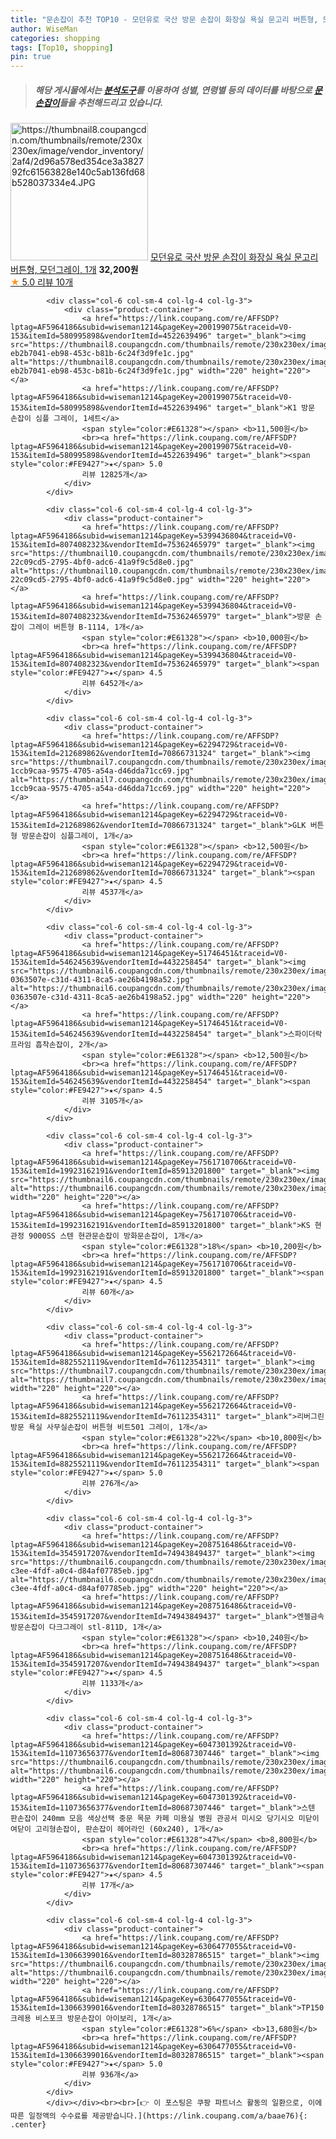 ```yaml
---
title: "문손잡이 추천 TOP10 - 모던유로 국산 방문 손잡이 화장실 욕실 문고리 버튼형, 모던그레이, 1개"
author: WiseMan
categories: shopping
tags: [Top10, shopping]
pin: true
---
```


> ##### 해당 게시물에서는 [**분석도구**](https://itemscout.io/)를 이용하여 **성별**, **연령별** 등의 데이터를 바탕으로 [**문손잡이**](https://link.coupang.com/a/baae76)들을 추천해드리고 있습니다.
<div class="container"><div class="row">
            <div class="col-6 col-sm-4 col-lg-4 col-lg-3">
                <div class="product-container">
                    <a href="https://link.coupang.com/re/AFFSDP?lptag=AF5964186&subid=wiseman1214&pageKey=7497745298&traceid=V0-153&itemId=19620246868&vendorItemId=86726964699" target="_blank"><img src="https://thumbnail8.coupangcdn.com/thumbnails/remote/230x230ex/image/vendor_inventory/2af4/2d96a578ed354ce3a382792fc61563828e140c5ab136fd68b528037334e4.JPG" alt="https://thumbnail8.coupangcdn.com/thumbnails/remote/230x230ex/image/vendor_inventory/2af4/2d96a578ed354ce3a382792fc61563828e140c5ab136fd68b528037334e4.JPG" width="220" height="220"></a>
                    <a href="https://link.coupang.com/re/AFFSDP?lptag=AF5964186&subid=wiseman1214&pageKey=7497745298&traceid=V0-153&itemId=19620246868&vendorItemId=86726964699" target="_blank">모던유로 국산 방문 손잡이 화장실 욕실 문고리 버튼형, 모던그레이, 1개</a>
                    <span style="color:#E61328"></span> <b>32,200원</b>
                    <br><a href="https://link.coupang.com/re/AFFSDP?lptag=AF5964186&subid=wiseman1214&pageKey=7497745298&traceid=V0-153&itemId=19620246868&vendorItemId=86726964699" target="_blank"><span style="color:#FE9427">★</span> 5.0
                    리뷰 10개</a>
                </div>
            </div>
            
            <div class="col-6 col-sm-4 col-lg-4 col-lg-3">
                <div class="product-container">
                    <a href="https://link.coupang.com/re/AFFSDP?lptag=AF5964186&subid=wiseman1214&pageKey=200199075&traceid=V0-153&itemId=580995898&vendorItemId=4522639496" target="_blank"><img src="https://thumbnail8.coupangcdn.com/thumbnails/remote/230x230ex/image/retail/images/4274032256525022-eb2b7041-eb98-453c-b81b-6c24f3d9fe1c.jpg" alt="https://thumbnail8.coupangcdn.com/thumbnails/remote/230x230ex/image/retail/images/4274032256525022-eb2b7041-eb98-453c-b81b-6c24f3d9fe1c.jpg" width="220" height="220"></a>
                    <a href="https://link.coupang.com/re/AFFSDP?lptag=AF5964186&subid=wiseman1214&pageKey=200199075&traceid=V0-153&itemId=580995898&vendorItemId=4522639496" target="_blank">K1 방문 손잡이 심플 그레이, 1세트</a>
                    <span style="color:#E61328"></span> <b>11,500원</b>
                    <br><a href="https://link.coupang.com/re/AFFSDP?lptag=AF5964186&subid=wiseman1214&pageKey=200199075&traceid=V0-153&itemId=580995898&vendorItemId=4522639496" target="_blank"><span style="color:#FE9427">★</span> 5.0
                    리뷰 12825개</a>
                </div>
            </div>
            
            <div class="col-6 col-sm-4 col-lg-4 col-lg-3">
                <div class="product-container">
                    <a href="https://link.coupang.com/re/AFFSDP?lptag=AF5964186&subid=wiseman1214&pageKey=5399436804&traceid=V0-153&itemId=8074082323&vendorItemId=75362465979" target="_blank"><img src="https://thumbnail10.coupangcdn.com/thumbnails/remote/230x230ex/image/retail/images/2517946022043387-22c09cd5-2795-4bf0-adc6-41a9f9c5d8e0.jpg" alt="https://thumbnail10.coupangcdn.com/thumbnails/remote/230x230ex/image/retail/images/2517946022043387-22c09cd5-2795-4bf0-adc6-41a9f9c5d8e0.jpg" width="220" height="220"></a>
                    <a href="https://link.coupang.com/re/AFFSDP?lptag=AF5964186&subid=wiseman1214&pageKey=5399436804&traceid=V0-153&itemId=8074082323&vendorItemId=75362465979" target="_blank">방문 손잡이 그레이 버튼형 B-1114, 1개</a>
                    <span style="color:#E61328"></span> <b>10,000원</b>
                    <br><a href="https://link.coupang.com/re/AFFSDP?lptag=AF5964186&subid=wiseman1214&pageKey=5399436804&traceid=V0-153&itemId=8074082323&vendorItemId=75362465979" target="_blank"><span style="color:#FE9427">★</span> 4.5
                    리뷰 6452개</a>
                </div>
            </div>
            
            <div class="col-6 col-sm-4 col-lg-4 col-lg-3">
                <div class="product-container">
                    <a href="https://link.coupang.com/re/AFFSDP?lptag=AF5964186&subid=wiseman1214&pageKey=62294729&traceid=V0-153&itemId=212689862&vendorItemId=70866731324" target="_blank"><img src="https://thumbnail7.coupangcdn.com/thumbnails/remote/230x230ex/image/retail/images/2603601629492814-1ccb9caa-9575-4705-a54a-d46dda71cc69.jpg" alt="https://thumbnail7.coupangcdn.com/thumbnails/remote/230x230ex/image/retail/images/2603601629492814-1ccb9caa-9575-4705-a54a-d46dda71cc69.jpg" width="220" height="220"></a>
                    <a href="https://link.coupang.com/re/AFFSDP?lptag=AF5964186&subid=wiseman1214&pageKey=62294729&traceid=V0-153&itemId=212689862&vendorItemId=70866731324" target="_blank">GLK 버튼형 방문손잡이 심플그레이, 1개</a>
                    <span style="color:#E61328"></span> <b>12,500원</b>
                    <br><a href="https://link.coupang.com/re/AFFSDP?lptag=AF5964186&subid=wiseman1214&pageKey=62294729&traceid=V0-153&itemId=212689862&vendorItemId=70866731324" target="_blank"><span style="color:#FE9427">★</span> 4.5
                    리뷰 4537개</a>
                </div>
            </div>
            
            <div class="col-6 col-sm-4 col-lg-4 col-lg-3">
                <div class="product-container">
                    <a href="https://link.coupang.com/re/AFFSDP?lptag=AF5964186&subid=wiseman1214&pageKey=51746451&traceid=V0-153&itemId=546245639&vendorItemId=4432258454" target="_blank"><img src="https://thumbnail6.coupangcdn.com/thumbnails/remote/230x230ex/image/retail/images/1669591701307394-0363507e-c31d-4311-8ca5-ae26b4198a52.jpg" alt="https://thumbnail6.coupangcdn.com/thumbnails/remote/230x230ex/image/retail/images/1669591701307394-0363507e-c31d-4311-8ca5-ae26b4198a52.jpg" width="220" height="220"></a>
                    <a href="https://link.coupang.com/re/AFFSDP?lptag=AF5964186&subid=wiseman1214&pageKey=51746451&traceid=V0-153&itemId=546245639&vendorItemId=4432258454" target="_blank">스파이더락 프라임 흡착손잡이, 2개</a>
                    <span style="color:#E61328"></span> <b>12,500원</b>
                    <br><a href="https://link.coupang.com/re/AFFSDP?lptag=AF5964186&subid=wiseman1214&pageKey=51746451&traceid=V0-153&itemId=546245639&vendorItemId=4432258454" target="_blank"><span style="color:#FE9427">★</span> 4.5
                    리뷰 3105개</a>
                </div>
            </div>
            
            <div class="col-6 col-sm-4 col-lg-4 col-lg-3">
                <div class="product-container">
                    <a href="https://link.coupang.com/re/AFFSDP?lptag=AF5964186&subid=wiseman1214&pageKey=7561710706&traceid=V0-153&itemId=19923162191&vendorItemId=85913201800" target="_blank"><img src="https://thumbnail6.coupangcdn.com/thumbnails/remote/230x230ex/image/vendor_inventory/dc3f/4472259e3bd4ededc8612e24d128fc5cde44c8ddc4a253950b3abed12954.png" alt="https://thumbnail6.coupangcdn.com/thumbnails/remote/230x230ex/image/vendor_inventory/dc3f/4472259e3bd4ededc8612e24d128fc5cde44c8ddc4a253950b3abed12954.png" width="220" height="220"></a>
                    <a href="https://link.coupang.com/re/AFFSDP?lptag=AF5964186&subid=wiseman1214&pageKey=7561710706&traceid=V0-153&itemId=19923162191&vendorItemId=85913201800" target="_blank">KS 현관정 9000SS 스텐 현관문손잡이 방화문손잡이, 1개</a>
                    <span style="color:#E61328">18%</span> <b>10,200원</b>
                    <br><a href="https://link.coupang.com/re/AFFSDP?lptag=AF5964186&subid=wiseman1214&pageKey=7561710706&traceid=V0-153&itemId=19923162191&vendorItemId=85913201800" target="_blank"><span style="color:#FE9427">★</span> 4.5
                    리뷰 60개</a>
                </div>
            </div>
            
            <div class="col-6 col-sm-4 col-lg-4 col-lg-3">
                <div class="product-container">
                    <a href="https://link.coupang.com/re/AFFSDP?lptag=AF5964186&subid=wiseman1214&pageKey=5562172664&traceid=V0-153&itemId=8825521119&vendorItemId=76112354311" target="_blank"><img src="https://thumbnail7.coupangcdn.com/thumbnails/remote/230x230ex/image/rs_quotation_api/bt8tqmgj/1f648b86b0934278a4cdcad4a5db0ba4.jpg" alt="https://thumbnail7.coupangcdn.com/thumbnails/remote/230x230ex/image/rs_quotation_api/bt8tqmgj/1f648b86b0934278a4cdcad4a5db0ba4.jpg" width="220" height="220"></a>
                    <a href="https://link.coupang.com/re/AFFSDP?lptag=AF5964186&subid=wiseman1214&pageKey=5562172664&traceid=V0-153&itemId=8825521119&vendorItemId=76112354311" target="_blank">리버그린 방문 욕실 사무실손잡이 버튼형 비트501 그레이, 1개</a>
                    <span style="color:#E61328">22%</span> <b>10,800원</b>
                    <br><a href="https://link.coupang.com/re/AFFSDP?lptag=AF5964186&subid=wiseman1214&pageKey=5562172664&traceid=V0-153&itemId=8825521119&vendorItemId=76112354311" target="_blank"><span style="color:#FE9427">★</span> 5.0
                    리뷰 276개</a>
                </div>
            </div>
            
            <div class="col-6 col-sm-4 col-lg-4 col-lg-3">
                <div class="product-container">
                    <a href="https://link.coupang.com/re/AFFSDP?lptag=AF5964186&subid=wiseman1214&pageKey=2087516486&traceid=V0-153&itemId=3545917207&vendorItemId=74943849437" target="_blank"><img src="https://thumbnail6.coupangcdn.com/thumbnails/remote/230x230ex/image/retail/images/2021/04/06/12/9/d82e5cac-c3ee-4fdf-a0c4-d84af07785eb.jpg" alt="https://thumbnail6.coupangcdn.com/thumbnails/remote/230x230ex/image/retail/images/2021/04/06/12/9/d82e5cac-c3ee-4fdf-a0c4-d84af07785eb.jpg" width="220" height="220"></a>
                    <a href="https://link.coupang.com/re/AFFSDP?lptag=AF5964186&subid=wiseman1214&pageKey=2087516486&traceid=V0-153&itemId=3545917207&vendorItemId=74943849437" target="_blank">엔젤금속 방문손잡이 다크그레이 stl-811D, 1개</a>
                    <span style="color:#E61328"></span> <b>10,240원</b>
                    <br><a href="https://link.coupang.com/re/AFFSDP?lptag=AF5964186&subid=wiseman1214&pageKey=2087516486&traceid=V0-153&itemId=3545917207&vendorItemId=74943849437" target="_blank"><span style="color:#FE9427">★</span> 4.5
                    리뷰 1133개</a>
                </div>
            </div>
            
            <div class="col-6 col-sm-4 col-lg-4 col-lg-3">
                <div class="product-container">
                    <a href="https://link.coupang.com/re/AFFSDP?lptag=AF5964186&subid=wiseman1214&pageKey=6047301392&traceid=V0-153&itemId=11073656377&vendorItemId=80687307446" target="_blank"><img src="https://thumbnail6.coupangcdn.com/thumbnails/remote/230x230ex/image/vendor_inventory/b2a5/68b4b7d5a8e57f0dcec339d4468d32033673aacad2708ea2fb71b701d0d2.jpg" alt="https://thumbnail6.coupangcdn.com/thumbnails/remote/230x230ex/image/vendor_inventory/b2a5/68b4b7d5a8e57f0dcec339d4468d32033673aacad2708ea2fb71b701d0d2.jpg" width="220" height="220"></a>
                    <a href="https://link.coupang.com/re/AFFSDP?lptag=AF5964186&subid=wiseman1214&pageKey=6047301392&traceid=V0-153&itemId=11073656377&vendorItemId=80687307446" target="_blank">스텐 판손잡이 240mm 모음 색상선택 중문 목문 카페 미용실 병원 관공서 미시오 당기시오 미닫이 여닫이 고리형손잡이, 판손잡이 헤어라인 (60x240), 1개</a>
                    <span style="color:#E61328">47%</span> <b>8,800원</b>
                    <br><a href="https://link.coupang.com/re/AFFSDP?lptag=AF5964186&subid=wiseman1214&pageKey=6047301392&traceid=V0-153&itemId=11073656377&vendorItemId=80687307446" target="_blank"><span style="color:#FE9427">★</span> 4.5
                    리뷰 17개</a>
                </div>
            </div>
            
            <div class="col-6 col-sm-4 col-lg-4 col-lg-3">
                <div class="product-container">
                    <a href="https://link.coupang.com/re/AFFSDP?lptag=AF5964186&subid=wiseman1214&pageKey=6306477055&traceid=V0-153&itemId=13066399016&vendorItemId=80328786515" target="_blank"><img src="https://thumbnail6.coupangcdn.com/thumbnails/remote/230x230ex/image/vendor_inventory/fe38/c100cdc8da95c33759b70419ffef6e210cc085309b197840a72e79cb00b4.png" alt="https://thumbnail6.coupangcdn.com/thumbnails/remote/230x230ex/image/vendor_inventory/fe38/c100cdc8da95c33759b70419ffef6e210cc085309b197840a72e79cb00b4.png" width="220" height="220"></a>
                    <a href="https://link.coupang.com/re/AFFSDP?lptag=AF5964186&subid=wiseman1214&pageKey=6306477055&traceid=V0-153&itemId=13066399016&vendorItemId=80328786515" target="_blank">TP150 크레용 비스포크 방문손잡이 아이보리, 1개</a>
                    <span style="color:#E61328">6%</span> <b>13,680원</b>
                    <br><a href="https://link.coupang.com/re/AFFSDP?lptag=AF5964186&subid=wiseman1214&pageKey=6306477055&traceid=V0-153&itemId=13066399016&vendorItemId=80328786515" target="_blank"><span style="color:#FE9427">★</span> 5.0
                    리뷰 936개</a>
                </div>
            </div>
            </div></div><br><br>[👉 이 포스팅은 쿠팡 파트너스 활동의 일환으로, 이에 따른 일정액의 수수료를 제공받습니다.](https://link.coupang.com/a/baae76){: .center}